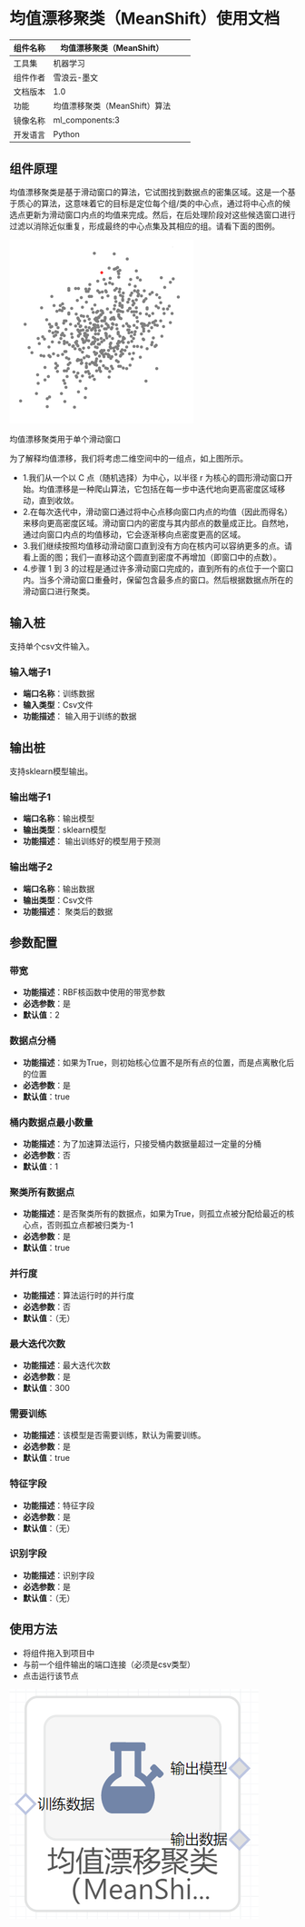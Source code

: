 # 均值漂移聚类（MeanShift）使用文档
| 组件名称 |均值漂移聚类（MeanShift）|  |  |
| --- | --- | --- | --- |
| 工具集 | 机器学习 |  |  |
| 组件作者 | 雪浪云-墨文 |  |  |
| 文档版本 | 1.0 |  |  |
| 功能 |均值漂移聚类（MeanShift）算法|  |  |
| 镜像名称 | ml_components:3 |  |  |
| 开发语言 | Python |  |  |

## 组件原理
均值漂移聚类是基于滑动窗口的算法，它试图找到数据点的密集区域。这是一个基于质心的算法，这意味着它的目标是定位每个组/类的中心点，通过将中心点的候选点更新为滑动窗口内点的均值来完成。然后，在后处理阶段对这些候选窗口进行过滤以消除近似重复，形成最终的中心点集及其相应的组。请看下面的图例。

![](./img/均值漂移聚类1.gif)

均值漂移聚类用于单个滑动窗口    

为了解释均值漂移，我们将考虑二维空间中的一组点，如上图所示。

- 1.我们从一个以 C 点（随机选择）为中心，以半径 r 为核心的圆形滑动窗口开始。均值漂移是一种爬山算法，它包括在每一步中迭代地向更高密度区域移动，直到收敛。
- 2.在每次迭代中，滑动窗口通过将中心点移向窗口内点的均值（因此而得名）来移向更高密度区域。滑动窗口内的密度与其内部点的数量成正比。自然地，通过向窗口内点的均值移动，它会逐渐移向点密度更高的区域。
- 3.我们继续按照均值移动滑动窗口直到没有方向在核内可以容纳更多的点。请看上面的图；我们一直移动这个圆直到密度不再增加（即窗口中的点数）。
- 4.步骤 1 到 3 的过程是通过许多滑动窗口完成的，直到所有的点位于一个窗口内。当多个滑动窗口重叠时，保留包含最多点的窗口。然后根据数据点所在的滑动窗口进行聚类。

## 输入桩
支持单个csv文件输入。
### 输入端子1

- **端口名称**：训练数据
- **输入类型**：Csv文件
- **功能描述**： 输入用于训练的数据
## 输出桩
支持sklearn模型输出。
### 输出端子1

- **端口名称**：输出模型
- **输出类型**：sklearn模型
- **功能描述**： 输出训练好的模型用于预测
### 输出端子2

- **端口名称**：输出数据
- **输出类型**：Csv文件
- **功能描述**： 聚类后的数据
## 参数配置
### 带宽

- **功能描述**：RBF核函数中使用的带宽参数
- **必选参数**：是
- **默认值**：2
### 数据点分桶

- **功能描述**：如果为True，则初始核心位置不是所有点的位置，而是点离散化后的位置
- **必选参数**：是
- **默认值**：true
### 桶内数据点最小数量

- **功能描述**：为了加速算法运行，只接受桶内数据量超过一定量的分桶
- **必选参数**：否
- **默认值**：1
### 聚类所有数据点

- **功能描述**：是否聚类所有的数据点，如果为True，则孤立点被分配给最近的核心点，否则孤立点都被归类为-1
- **必选参数**：是
- **默认值**：true
### 并行度

- **功能描述**：算法运行时的并行度
- **必选参数**：否
- **默认值**：（无）
### 最大迭代次数

- **功能描述**：最大迭代次数
- **必选参数**：是
- **默认值**：300
### 需要训练

- **功能描述**：该模型是否需要训练，默认为需要训练。
- **必选参数**：是
- **默认值**：true
### 特征字段

- **功能描述**：特征字段
- **必选参数**：是
- **默认值**：（无）
### 识别字段

- **功能描述**：识别字段
- **必选参数**：是
- **默认值**：（无）
## 使用方法
- 将组件拖入到项目中
- 与前一个组件输出的端口连接（必须是csv类型）
- 点击运行该节点


![](./img/均值漂移聚类2.png)



